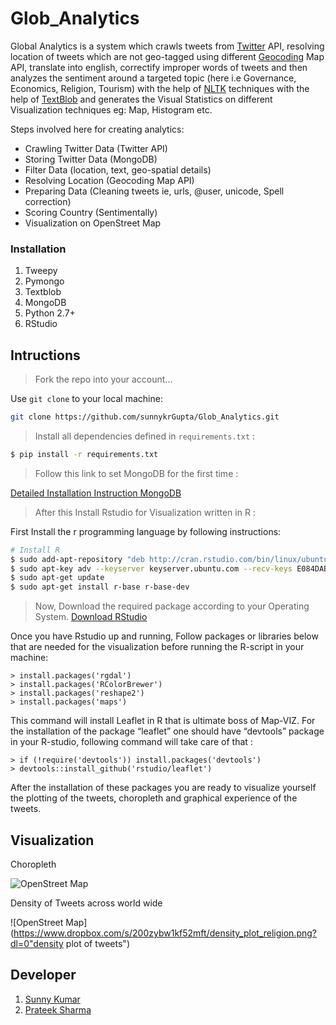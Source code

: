 # Glob_Analytics
Global Analytics is a system which crawls tweets from [Twitter](www.twitter.com) API, resolving location of tweets which are not geo-tagged using different [Geocoding](http://en.wikipedia.org/wiki/Geocoding) Map API, translate into english, correctify improper words of tweets and then analyzes the sentiment around a targeted topic (here i.e Governance, Economics, Religion, Tourism) with the help of [NLTK](http://www.nltk.org/) techniques with the help of [TextBlob](textblob.readthedocs.org) and generates the Visual Statistics on different Visualization techniques eg: Map, Histogram etc. 

Steps involved here for creating analytics:
  - Crawling Twitter Data (Twitter API)
  - Storing Twitter Data (MongoDB)
  - Filter Data (location, text, geo-spatial details)
  - Resolving Location (Geocoding Map API)
  - Preparing Data (Cleaning tweets ie, urls, @user, unicode, Spell correction)
  - Scoring Country (Sentimentally)
  - Visualization on OpenStreet Map
  

### Installation
1. Tweepy
2. Pymongo
3. Textblob
4. MongoDB
5. Python 2.7+
6. RStudio

## Intructions

> Fork the repo into your account...

Use `git clone` to your local machine:
```sh
git clone https://github.com/sunnykrGupta/Glob_Analytics.git
```
> Install all dependencies defined in `requirements.txt` :
```sh
$ pip install -r requirements.txt
```

> Follow this link to set MongoDB for the first time :

[Detailed Installation Instruction MongoDB](http://docs.mongodb.org/manual/installation/ )

> After this Install Rstudio for Visualization written in R :

First Install the r programming language by following instructions: 
```sh
# Install R
$ sudo add-apt-repository "deb http://cran.rstudio.com/bin/linux/ubuntu $(lsb_release -cs)/"
$ sudo apt-key adv --keyserver keyserver.ubuntu.com --recv-keys E084DAB9 
$ sudo apt-get update
$ sudo apt-get install r-base r-base-dev
```
> Now, Download the required package according to your Operating System. [Download RStudio](http://www.rstudio.com/products/rstudio/download)

Once you have Rstudio up and running, Follow packages or libraries below that are needed for the visualization before running the R-script in your machine:
```
> install.packages('rgdal')
> install.packages('RColorBrewer')
> install.packages('reshape2')
> install.packages('maps')
```
This command will install Leaflet in R that is ultimate boss of Map-VIZ. For the installation of the package “leaflet” one should have “devtools” package in your 
R-studio, following command will take care of that : 
```
> if (!require('devtools')) install.packages('devtools')
> devtools::install_github('rstudio/leaflet')
```
After the installation of these packages you are ready to visualize yourself the plotting of 
the tweets, choropleth and graphical experience of the tweets.


## Visualization
 
Choropleth

![OpenStreet Map](https://www.dropbox.com/s/3bb3o96amlpthld/choropleth_religion.png "Choropleth Map")

Density of Tweets across world wide

![OpenStreet Map](https://www.dropbox.com/s/200zybw1kf52mft/density_plot_religion.png?dl=0"density plot of tweets")

## Developer
1. [Sunny Kumar](www.linkedin.com/in/sunnyO4)
2. [Prateek Sharma](www.linkedin.com/in/)
